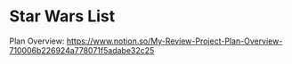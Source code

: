 # Star Wars List

Plan Overview: https://www.notion.so/My-Review-Project-Plan-Overview-710006b226924a778071f5adabe32c25
